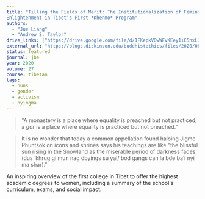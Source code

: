```yaml
---
title: "Tilling the Fields of Merit: The Institutionalization of Feminine
Enlightenment in Tibet’s First *Khenmo* Program"
authors:
  - "Jue Liang"
  - "Andrew S. Taylor"
drive_links: ["https://drive.google.com/file/d/1FKepkVOwWFvKEey1iC5hxLJfjHqv7dMl/view?usp=drivesdk"]
external_url: "https://blogs.dickinson.edu/buddhistethics/files/2020/08/Liang-and-Taylor__20_F-1.pdf"
status: featured
journal: jbe
year: 2020
volume: 27
course: tibetan
tags:
  - nuns
  - gender
  - activism
  - nyingma
---
```


> "A monastery is a place where equality is preached but not practiced; a *gar* is a place where equality is practiced but not preached."

> It is no wonder that today a common appellation found haloing Jigme Phuntsok on icons and shrines says his teachings are like "the blissful sun rising in the Snowland as the miserable period of darkness fades (dus ’khrug gi mun nag dbyings su yal/ bod gangs can la bde ba’i nyi ma shar)."

An inspiring overview of the first college in Tibet to offer the highest academic degrees to women, including a summary of the school's curriculum, exams, and social impact.


